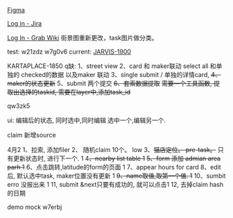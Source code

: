 [Figma](https://www.figma.com/file/sujHcqYen1591yimqoavQX/Karta-Street-Scan?type=design&node-id=0-1&mode=design&t=6eeuQd7X9zMVErgs-0)



[Log in - Jira](https://jira.grab.com/browse/JARVIS-1837)

[Log In - Grab Wiki](https://wiki.grab.com/pages/viewpage.action?spaceKey=GEO&title=%5BNew%5D+Universal+Task+Review+API)
街景图重新更改，task图片做分类。


test: w21zdz
w7g0v6
current: [JARVIS-1900](https://jira.grab.com/browse/JARVIS-1900)



 KARTAPLACE-1850
q缺:
 1、street view 
 2、card 和 maker联动
	 select all 和单独的 checked的数据 以及maker 联动
 3、single submit / 单独的详情card, 
 ~~4、maker的状态更新~~
 5、submit
	 两个提交
 ~~6、套索数据提取~~
	 ~~需要一个工具函数, 提取出选择的taskid, 需要在layer中,添加task_id~~
	 

qw3zk5

ui:
	编辑后的状态, 
	 同时选中,同时编辑
	 选中一个,编辑另一个.


claim 新增source


4月2
	1、拉索, 添加filer
	2、 随机claim 10个。 low
	 3、~~猫店定位。 pre-task。~~ 只有更新状态时, 进行下一个. 1
	 4~~、nearby list table 1~~
	 ~~5、form 添加 admian area parh 1~~
	 6、点击跳转,latitude的form的页面 1
	 7、appear hours for card
	 8、edit 后, 默认选中task,  maker位置没有更新 1
	 ~~9、name取值,取第一个值. 1~~
	 10、sumbit erro 没报出来  1
	 11, submit &next只要有成功的, 就可以点击1
	 12, 去掉claim hash的日期

demo  mock
	w7erbj

